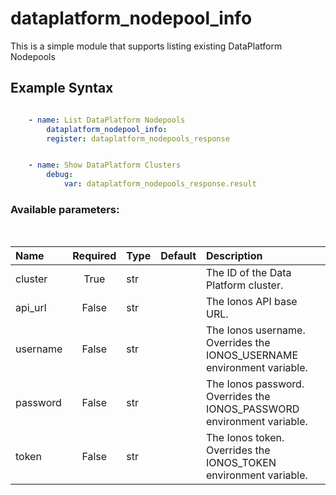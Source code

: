 # dataplatform_nodepool_info

This is a simple module that supports listing existing DataPlatform Nodepools

## Example Syntax


```yaml

    - name: List DataPlatform Nodepools
        dataplatform_nodepool_info:
        register: dataplatform_nodepools_response


    - name: Show DataPlatform Clusters
        debug:
            var: dataplatform_nodepools_response.result

```
### Available parameters:
&nbsp;

| Name | Required | Type | Default | Description |
| :--- | :---: | :--- | :--- | :--- |
| cluster | True | str |  | The ID of the Data Platform cluster. |
| api_url | False | str |  | The Ionos API base URL. |
| username | False | str |  | The Ionos username. Overrides the IONOS_USERNAME environment variable. |
| password | False | str |  | The Ionos password. Overrides the IONOS_PASSWORD environment variable. |
| token | False | str |  | The Ionos token. Overrides the IONOS_TOKEN environment variable. |
